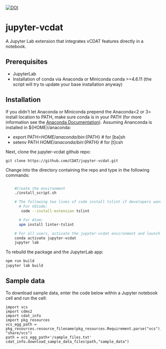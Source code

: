 [![DOI](https://zenodo.org/badge/147574270.svg)](https://zenodo.org/badge/latestdoi/147574270)

# jupyter-vcdat

A Jupyter Lab extension that integrates vCDAT features directly in a notebook.

## Prerequisites

- JupyterLab
- Installation of conda via Anaconda or Miniconda conda >=4.6.11 (the script
  will try to update your base installation anyway)

## Installation

If you didn't let Anaconda or Miniconda prepend the Anaconda<2 or 3> install location to PATH, make sure conda is in your PATH (for more information see the [Anaconda Documentation](https://docs.anaconda.com/anaconda/user-guide/faq/#installing-anaconda)). Assuming Ananconda is installed in ${HOME}/anaconda:
* export PATH=${HOME}/anaconda/bin:${PATH} # for [ba]sh
* setenv PATH ${HOME}/anaconda/bin:${PATH} # for [t]csh

Next, clone the jupyter-vcdat github repo:

```
git clone https://github.com/CDAT/jupyter-vcdat.git
```

Change into the directory containing the repo and type in the following commands:

```bash

    #Create the environment
    ./install_script.sh

    # The following two lines of code install tslint if developers want to use it (optional):
      # For VSCode:
       code --install-extension tslint

      # For Atom:
      apm install linter-tslint

    # For all users, activate the jupyter-vcdat environment and launch the JupyterLab interface
    conda activate jupyter-vcdat
    jupyter lab

```

To rebuild the package and the JupyterLab app:

```bash
npm run build
jupyter lab build
```

## Sample data

To download sample data, enter the code below within a Jupyter notebook cell and run the cell:

```
import vcs
import cdms2
import cdat_info
import pkg_resources
vcs_egg_path = pkg_resources.resource_filename(pkg_resources.Requirement.parse("vcs"), "share/vcs")
path = vcs_egg_path+'/sample_files.txt'
cdat_info.download_sample_data_files(path,"sample_data")
```
